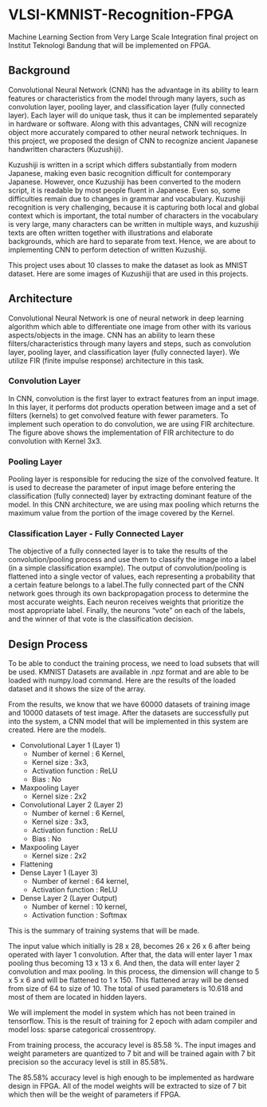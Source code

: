# VLSI-KMNIST-Recognition-FPGA
Machine Learning Section from Very Large Scale Integration final project on Institut Teknologi Bandung that will be implemented on FPGA.


## Background

Convolutional Neural Network (CNN) has the advantage in its ability to learn features or characteristics from the model through many layers, such as convolution layer, pooling layer, and classification layer (fully connected layer). Each layer will do unique task, thus it can be implemented separately in hardware or software. Along with this advantages, CNN will recognize object more accurately compared to other neural network techniques. In this project, we proposed the design of CNN to recognize ancient Japanese handwritten characters (Kuzushiji). 

Kuzushiji is written in a script which differs substantially from modern Japanese, making even basic recognition difficult for contemporary Japanese. However, once Kuzushiji has been converted to the modern script, it is readable by most people fluent in Japanese. Even so, some difficulties remain due to changes in grammar and vocabulary. Kuzushiji recognition is very challenging, because it is capturing both local and global context which is important, the total number of characters in the vocabulary is very large, many characters can be written in multiple ways, and kuzushiji texts are often written together with illustrations and elaborate backgrounds, which are hard to separate from text. Hence, we are about to implementing CNN to perform detection of written Kuzushiji.

This project uses about 10 classes to make the dataset as look as MNIST dataset. Here are some images of Kuzushiji that are used in this projects.

## Architecture
Convolutional Neural Network is one of neural network in deep learning algorithm which able to differentiate one image from other with its various aspects/objects in the image. CNN has an ability to learn these filters/characteristics through many layers and steps, such as convolution layer, pooling layer, and classification layer (fully connected layer). We utilize FIR (finite impulse response) architecture in this task.

### Convolution Layer
In CNN, convolution is the first layer to extract features from an input image. In this layer, it performs dot products operation between image and a set of filters (kernels) to get convolved feature with fewer parameters. To implement such operation to do convolution, we are using FIR architecture. The figure above shows the implementation of FIR architecture to do convolution with Kernel 3x3. 

### Pooling Layer
Pooling layer is responsible for reducing the size of the convolved feature. It is used to decrease the parameter of input image before entering the classification (fully connected) layer by extracting dominant feature of the model. In this CNN architecture, we are using max pooling which returns  the maximum value from the portion of the image covered by the Kernel. 

### Classification Layer - Fully Connected Layer
The objective of a fully connected layer is to take the results of the convolution/pooling process and use them to classify the image into a label (in a simple classification example). The output of convolution/pooling is flattened into a single vector of values, each representing a probability that a certain feature belongs to a label.The fully connected part of the CNN network goes through its own backpropagation process to determine the most accurate weights. Each neuron receives weights that prioritize the most appropriate label. Finally, the neurons “vote” on each of the labels, and the winner of that vote is the classification decision.

## Design Process
To be able to conduct the training process, we need to load subsets that will be used. KMNIST Datasets are available in .npz format and are able to be loaded with numpy.load command. Here are the results of the loaded dataset and it shows the size of the array. 

From the results, we know that we have 60000 datasets of training image and 10000 datasets of test image. After the datasets are successfully put into the system, a CNN model that will be implemented in this system are created. Here are the models.

- Convolutional Layer 1 (Layer 1)
   - Number of kernel 		: 6 Kernel, 
   - Kernel size			: 3x3, 
   - Activation function 	: ReLU 
   - Bias			: No
- Maxpooling Layer
   - Kernel size 		: 2x2
- Convolutional Layer 2 (Layer 2)
   - Number of kernel 		: 6 Kernel, 
   - Kernel size			: 3x3, 
   - Activation function 	: ReLU 
   - Bias			: No
- Maxpooling Layer
   - Kernel size 		: 2x2
- Flattening
- Dense Layer 1 (Layer 3)
   - Number of kernel  	: 64 kernel, 
   - Activation function	: ReLU
- Dense Layer 2 (Layer Output)
   - Number of kernel  	: 10 kernel, 
   - Activation function	: Softmax
   
This is the summary of training systems that will be made.

The input value which initially is 28 x 28, becomes 26 x 26 x 6 after being operated with layer 1 convolution. After that, the data will enter layer 1 max pooling thus becoming 13 x 13 x 6. And then, the data will enter layer 2 convolution and max pooling. In this process, the dimension will change to 5 x 5 x 6 and will be flattened to 1 x 150. This flattened array will be densed from size of 64 to size of 10. The total of used parameters is 10.618 and most of them are located in hidden layers.

We will implement the model in system which has not been trained in tensorflow. This is the result of training for 2 epoch with adam compiler and model loss: sparse categorical crossentropy.

From training process, the accuracy level is 85.58 %. The input images and weight parameters are quantized to 7 bit and will be trained again with 7 bit precision so the accuracy level is still in 85.58%.


The 85.58% accuracy level is high enough to be implemented as hardware design in FPGA. All of the model weights will be extracted to size of 7 bit which then will be the weight of parameters if FPGA. 
